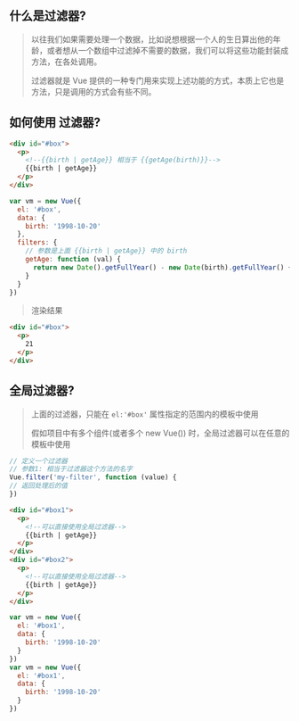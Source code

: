 ## 什么是过滤器?

> 以往我们如果需要处理一个数据，比如说想根据一个人的生日算出他的年龄，或者想从一个数组中过滤掉不需要的数据，我们可以将这些功能封装成方法，在各处调用。
>
> 过滤器就是 Vue 提供的一种专门用来实现上述功能的方式，本质上它也是方法，只是调用的方式会有些不同。

## 如何使用 过滤器?

```html
<div id="#box">
  <p>
    <!--{{birth | getAge}} 相当于 {{getAge(birth)}}-->
    {{birth | getAge}}
  </p>
</div>
```

```js
var vm = new Vue({
  el: '#box',
  data: {
    birth: '1998-10-20'
  },
  filters: {
    // 参数是上面 {{birth | getAge}} 中的 birth
    getAge: function (val) {
      return new Date().getFullYear() - new Date(birth).getFullYear() + 1
    }
  }
})
```

> 渲染结果

```html
<div id="#box">
  <p>
    21
  </p>
</div>
```





## 全局过滤器?

> 上面的过滤器，只能在 `el:'#box'` 属性指定的范围内的模板中使用
>
> 假如项目中有多个组件(或者多个 new Vue()) 时，全局过滤器可以在任意的模板中使用

```js
// 定义一个过滤器
// 参数1: 相当于过滤器这个方法的名字
Vue.filter('my-filter', function (value) {
// 返回处理后的值
})
```

```html
<div id="#box1">
  <p>
    <!--可以直接使用全局过滤器-->
    {{birth | getAge}}
  </p>
</div>
<div id="#box2">
  <p>
    <!--可以直接使用全局过滤器-->
    {{birth | getAge}}
  </p>
</div>
```



```js
var vm = new Vue({
  el: '#box1',
  data: {
    birth: '1998-10-20'
  }
})
var vm = new Vue({
  el: '#box1',
  data: {
    birth: '1998-10-20'
  }
})
```

